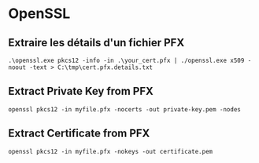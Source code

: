 # OpenSSL

## Extraire les détails d'un fichier PFX
`.\openssl.exe pkcs12 -info -in .\your_cert.pfx | ./openssl.exe x509 -noout -text > C:\tmp\cert.pfx.details.txt`

## Extract Private Key from PFX
`openssl pkcs12 -in myfile.pfx -nocerts -out private-key.pem -nodes`

## Extract Certificate from PFX
`openssl pkcs12 -in myfile.pfx -nokeys -out certificate.pem`
